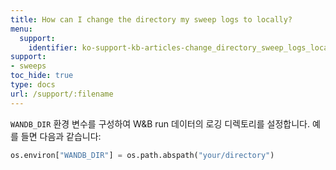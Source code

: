 ```yaml
---
title: How can I change the directory my sweep logs to locally?
menu:
  support:
    identifier: ko-support-kb-articles-change_directory_sweep_logs_locally
support:
- sweeps
toc_hide: true
type: docs
url: /support/:filename
---
```


`WANDB_DIR` 환경 변수를 구성하여 W&B run 데이터의 로깅 디렉토리를 설정합니다. 예를 들면 다음과 같습니다:

```python
os.environ["WANDB_DIR"] = os.path.abspath("your/directory")
```
